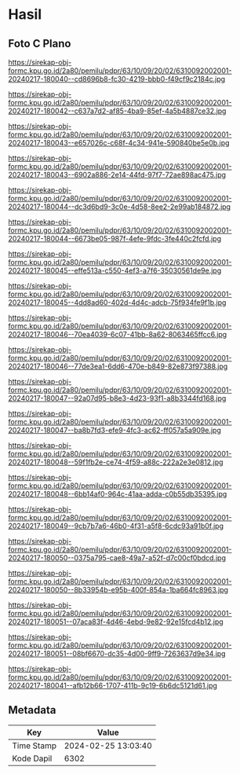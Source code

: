 # Hasil

## Foto C Plano

https://sirekap-obj-formc.kpu.go.id/2a80/pemilu/pdpr/63/10/09/20/02/6310092002001-20240217-180040--cd8696b8-fc30-4219-bbb0-f49cf9c2184c.jpg

https://sirekap-obj-formc.kpu.go.id/2a80/pemilu/pdpr/63/10/09/20/02/6310092002001-20240217-180042--c637a7d2-af85-4ba9-85ef-4a5b4887ce32.jpg

https://sirekap-obj-formc.kpu.go.id/2a80/pemilu/pdpr/63/10/09/20/02/6310092002001-20240217-180043--e657026c-c68f-4c34-941e-590840be5e0b.jpg

https://sirekap-obj-formc.kpu.go.id/2a80/pemilu/pdpr/63/10/09/20/02/6310092002001-20240217-180043--6902a886-2e14-44fd-97f7-72ae898ac475.jpg

https://sirekap-obj-formc.kpu.go.id/2a80/pemilu/pdpr/63/10/09/20/02/6310092002001-20240217-180044--dc3d6bd9-3c0e-4d58-8ee2-2e99ab184872.jpg

https://sirekap-obj-formc.kpu.go.id/2a80/pemilu/pdpr/63/10/09/20/02/6310092002001-20240217-180044--6673be05-987f-4efe-9fdc-3fe440c2fcfd.jpg

https://sirekap-obj-formc.kpu.go.id/2a80/pemilu/pdpr/63/10/09/20/02/6310092002001-20240217-180045--effe513a-c550-4ef3-a7f6-35030561de9e.jpg

https://sirekap-obj-formc.kpu.go.id/2a80/pemilu/pdpr/63/10/09/20/02/6310092002001-20240217-180045--4dd8ad60-402d-4d4c-adcb-75f934fe9f1b.jpg

https://sirekap-obj-formc.kpu.go.id/2a80/pemilu/pdpr/63/10/09/20/02/6310092002001-20240217-180046--70ea4039-6c07-41bb-8a62-8063465ffcc6.jpg

https://sirekap-obj-formc.kpu.go.id/2a80/pemilu/pdpr/63/10/09/20/02/6310092002001-20240217-180046--77de3ea1-6dd6-470e-b849-82e873f97388.jpg

https://sirekap-obj-formc.kpu.go.id/2a80/pemilu/pdpr/63/10/09/20/02/6310092002001-20240217-180047--92a07d95-b8e3-4d23-93f1-a8b3344fd168.jpg

https://sirekap-obj-formc.kpu.go.id/2a80/pemilu/pdpr/63/10/09/20/02/6310092002001-20240217-180047--ba8b7fd3-efe9-4fc3-ac62-ff057a5a909e.jpg

https://sirekap-obj-formc.kpu.go.id/2a80/pemilu/pdpr/63/10/09/20/02/6310092002001-20240217-180048--59f1fb2e-ce74-4f59-a88c-222a2e3e0812.jpg

https://sirekap-obj-formc.kpu.go.id/2a80/pemilu/pdpr/63/10/09/20/02/6310092002001-20240217-180048--6bb14af0-964c-41aa-adda-c0b55db35395.jpg

https://sirekap-obj-formc.kpu.go.id/2a80/pemilu/pdpr/63/10/09/20/02/6310092002001-20240217-180049--9cb7b7a6-46b0-4f31-a5f8-6cdc93a91b0f.jpg

https://sirekap-obj-formc.kpu.go.id/2a80/pemilu/pdpr/63/10/09/20/02/6310092002001-20240217-180050--0375a795-cae8-49a7-a52f-d7c00cf0bdcd.jpg

https://sirekap-obj-formc.kpu.go.id/2a80/pemilu/pdpr/63/10/09/20/02/6310092002001-20240217-180050--8b33954b-e95b-400f-854a-1ba664fc8963.jpg

https://sirekap-obj-formc.kpu.go.id/2a80/pemilu/pdpr/63/10/09/20/02/6310092002001-20240217-180051--07aca83f-4d46-4ebd-9e82-92e15fcd4b12.jpg

https://sirekap-obj-formc.kpu.go.id/2a80/pemilu/pdpr/63/10/09/20/02/6310092002001-20240217-180051--08bf6670-dc35-4d00-9ff9-7263637d9e34.jpg

https://sirekap-obj-formc.kpu.go.id/2a80/pemilu/pdpr/63/10/09/20/02/6310092002001-20240217-180041--afb12b66-1707-411b-9c19-6b6dc5121d61.jpg


## Metadata

| Key        | Value               |
| ---------- | ------------------- |
| Time Stamp | 2024-02-25 13:03:40 |
| Kode Dapil | 6302                |



